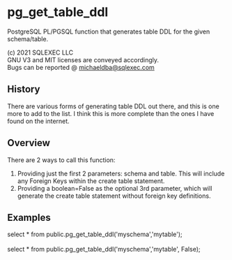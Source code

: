 # pg_get_table_ddl
PostgreSQL PL/PGSQL function that generates table DDL for the given schema/table.

(c) 2021 SQLEXEC LLC
<br/>
GNU V3 and MIT licenses are conveyed accordingly.
<br/>
Bugs can be reported @ michaeldba@sqlexec.com


## History
There are various forms of generating table DDL out there, and this is one more to add to the list.  I think this is more complete than the ones I have found on the internet.

## Overview
There are 2 ways to call this function:
1.  Providing just the first 2 parameters: schema and table.  This will include any Foreign Keys within the create table statement.
2.  Providing a boolean=False as the optional 3rd parameter, which will generate the create table statement without foreign key definitions.

## Examples
select * from public.pg_get_table_ddl('myschema','mytable');
<br/><br/>
select * from public.pg_get_table_ddl('myschema','mytable', False);
<br/><br/>

